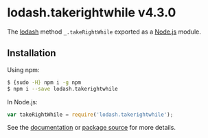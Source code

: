 # lodash.takerightwhile v4.3.0

The [lodash](https://lodash.com/) method `_.takeRightWhile` exported as a [Node.js](https://nodejs.org/) module.

## Installation

Using npm:
```bash
$ {sudo -H} npm i -g npm
$ npm i --save lodash.takerightwhile
```

In Node.js:
```js
var takeRightWhile = require('lodash.takerightwhile');
```

See the [documentation](https://lodash.com/docs#takeRightWhile) or [package source](https://github.com/lodash/lodash/blob/4.3.0-npm-packages/lodash.takerightwhile) for more details.
